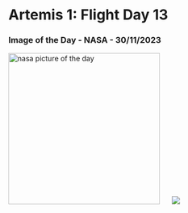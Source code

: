 # Artemis 1: Flight Day 13
### Image of the Day - NASA - 30/11/2023
<img src="https://apod.nasa.gov/apod/image/2311/art001e000672-orig1024c.jpg" alt="nasa picture of the day" width="300"/>&nbsp; &nbsp; &nbsp; <img src="https://github-readme-streak-stats.herokuapp.com/?user=tempo-riz&theme=gruvbox" >



  
